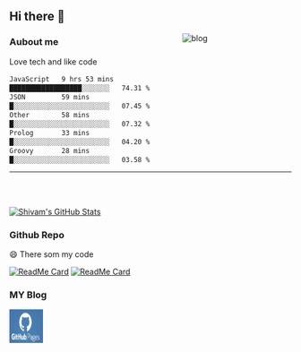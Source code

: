 ## Hi there 👋

<img align='right' src="https://chulinx.github.io/img/timg.png" alt=blog width="195" height="195"/>

### Aubout me 

Love tech and like code

```
JavaScript   9 hrs 53 mins   ██████████████████░░░░░░░   74.31 % 
JSON         59 mins         █░░░░░░░░░░░░░░░░░░░░░░░░   07.45 % 
Other        58 mins         █░░░░░░░░░░░░░░░░░░░░░░░░   07.32 % 
Prolog       33 mins         █░░░░░░░░░░░░░░░░░░░░░░░░   04.20 % 
Groovy       28 mins         █░░░░░░░░░░░░░░░░░░░░░░░░   03.58 %
```


<hr>

<br/>

<br/>

[![Shivam's GitHub Stats](https://github-readme-stats.vercel.app/api?username=chulinx&show_icons=true)](https://github.com/chulinx)


### Github Repo
😄 There som my code

[![ReadMe Card](https://github-readme-stats.vercel.app/api/pin/?username=chulinx&repo=ok8s&show_owner=true)](https://github.com/anandmainali/PackageTemplate)
[![ReadMe Card](https://github-readme-stats.vercel.app/api/pin/?username=chulinx&repo=vttable&show_owner=true)](https://github.com/anandmainali/PackageTemplate)

### MY Blog
<a href="https://chulinx.github.io/"><img style="margin: auto;" src="https://raw.githubusercontent.com/chulinx/imgs/master/20201116223130.png" alt=blog width="60" height="60"/></a>
